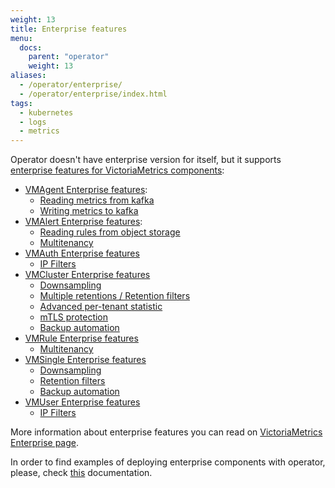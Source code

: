 ```yaml
---
weight: 13
title: Enterprise features
menu:
  docs:
    parent: "operator"
    weight: 13
aliases:
  - /operator/enterprise/
  - /operator/enterprise/index.html
tags:
  - kubernetes
  - logs
  - metrics
---
```

Operator doesn't have enterprise version for itself, but it supports 
[enterprise features for VictoriaMetrics components](https://docs.victoriametrics.com/victoriametrics/enterprise/):

- [VMAgent Enterprise features](https://docs.victoriametrics.com/operator/resources/vmagent/#enterprise-features):
  - [Reading metrics from kafka](https://docs.victoriametrics.com/operator/resources/vmagent/#reading-metrics-from-kafka)
  - [Writing metrics to kafka](https://docs.victoriametrics.com/operator/resources/vmagent/#writing-metrics-to-kafka)
- [VMAlert Enterprise features](https://docs.victoriametrics.com/operator/resources/vmalert/#enterprise-features):
  - [Reading rules from object storage](https://docs.victoriametrics.com/operator/resources/vmalert/#reading-rules-from-object-storage)
  - [Multitenancy](https://docs.victoriametrics.com/operator/resources/vmalert/#multitenancy)
- [VMAuth Enterprise features](https://docs.victoriametrics.com/operator/resources/vmauth/#enterprise-features)
  - [IP Filters](https://docs.victoriametrics.com/operator/resources/vmauth/#ip-filters) 
- [VMCluster Enterprise features](https://docs.victoriametrics.com/operator/resources/vmcluster/#enterprise-features)
  - [Downsampling](https://docs.victoriametrics.com/operator/resources/vmcluster/#downsampling)
  - [Multiple retentions / Retention filters](https://docs.victoriametrics.com/operator/resources/vmcluster/#retention-filters)
  - [Advanced per-tenant statistic](https://docs.victoriametrics.com/operator/resources/vmcluster/#advanced-per-tenant-statistic)
  - [mTLS protection](https://docs.victoriametrics.com/operator/resources/vmcluster/#mtls-protection)
  - [Backup automation](https://docs.victoriametrics.com/operator/resources/vmcluster/#backup-automation)
- [VMRule Enterprise features](https://docs.victoriametrics.com/operator/resources/vmrule/#enterprise-features)
  - [Multitenancy](https://docs.victoriametrics.com/operator/resources/vmrule/#multitenancy)
- [VMSingle Enterprise features](https://docs.victoriametrics.com/operator/resources/vmsingle/#enterprise-features)
  - [Downsampling](https://docs.victoriametrics.com/operator/resources/vmsingle/#downsampling)
  - [Retention filters](https://docs.victoriametrics.com/operator/resources/vmsingle/#retention-filters)
  - [Backup automation](https://docs.victoriametrics.com/operator/resources/vmsingle/#backup-automation)
- [VMUser Enterprise features](https://docs.victoriametrics.com/operator/resources/vmuser/#enterprise-features)
  - [IP Filters](https://docs.victoriametrics.com/operator/resources/vmuser/#ip-filters) 

More information about enterprise features you can read 
on [VictoriaMetrics Enterprise page](https://docs.victoriametrics.com/victoriametrics/enterprise/#victoriametrics-enterprise-features).

In order to find examples of deploying enterprise components with operator,
please, check [this](https://docs.victoriametrics.com/victoriametrics/enterprise/#kubernetes-operator) documentation.
